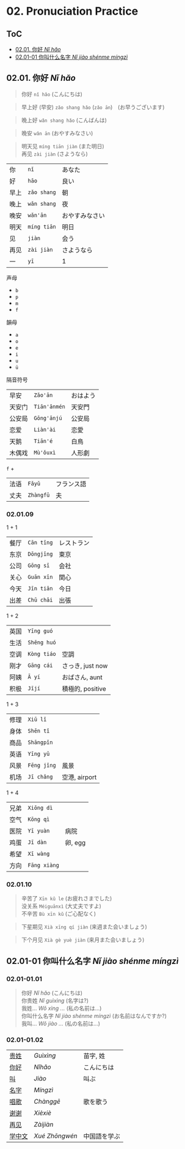 <!--
Filename: 	note.md
Project: 	/Users/shume/Developer/zho/BasicLanguageLearningPart1/02
Author: 	shumez <https://github.com/shumez>
Created: 	2019-05-06 17:07:2
Modified: 	2019-05-29 14:19:2
-----
Copyright (c) 2019 shumez
-->

# 02. Pronuciation Practice

## ToC

* [02.01. 你好 *Nǐ hǎo*][0201]
* [02.01-01 你叫什么名字 *Nǐ jiào shénme míngzì*][0201-01]


## 02.01. 你好 *Nǐ hǎo*

> 你好 `nǐ hǎo` (こんにちは)  

> 早上好 (早安) `zǎo shang hǎo` (`zǎo ān`)　(お早うございます)  

> 晚上好 `wǎn shang hǎo` (こんばんは)  

> 晚安 `wǎn ān` (おやすみなさい)  

> 明天见 `míng tiān jiàn` (また明日)  
> 再见 `zài jiàn` (さようなら)



|       |               |               |
|-------|---------------|---------------|
| 你    | `nǐ`          | あなた        　|
| 好    | `hāo`         | 良い          　|
| 早上  | `zǎo shang`   | 朝              |
| 晚上  | `wǎn shang`   | 夜              |
| 晚安  | `wǎn'ān`      | おやすみなさい    |
| 明天  | `míng tiān`   | 明日            |
| 见    | `jiàn`        | 会う          　|
| 再见  | `zài jiàn`    | さようなら       |
| 一    | `yī`          | 1              |


声母

* `b`
* `p`
* `m`
* `f`

韻母

* `a`
* `o`
* `e`
* `i`
* `u`
* `ü`

隔音符号

|	   |			   |			   |
|------|---------------|---------------|
| 早安	| `Zǎo'ān`		| おはよう
| 天安门| `Tiān'ānmén`	| 天安門
| 公安局| `Gōng'ānjú`	| 公安局
| 恋爱	| `Liàn'ài`		| 恋愛
| 天鹅	| `Tiān'é`		| 白鳥
| 木偶戏| `Mù'ǒuxì`		| 人形劇



`f` + 

|	   |			   |			   |
|------|---------------|---------------|
| 法语	| `Fǎyǔ`		| フランス語
| 丈夫	| `Zhàngfū`		| 夫

### 02.01.09 

1 + 1

|	   |			   |			   |
|------|---------------|---------------|
| 餐厅	| `Cān tīng` 	| レストラン
| 东京	| `Dōngjīng`	| 東京
| 公司	| `Gōng sī`		| 会社
| 关心	| `Guān xīn`	| 関心
| 今天	| `Jīn tiān`	| 今日
| 出差	| `Chū chāi`	| 出張

1 + 2

| 	   |			   |				   |
|------|---------------|-------------------|
| 英国	| `Yīng guó`	|					
| 生活	| `Shēng huó`	|					
| 空调	| `Kòng tiáo`	| 空調
| 刚才	| `Gāng cái`	| さっき, just now
| 阿姨	| `Ā yí`		| おばさん, aunt
| 积极	| `Jījí`		| 積極的, positive


1 + 3

| 	   |			   |				   |
|------|---------------|-------------------|
| 修理	| `Xiū lǐ`		| 
| 身体	| `Shēn tǐ`		| 
| 商品	| `Shāngpǐn`	|
| 英语	| `Yīng yǔ`		|
| 风景	| `Fēng jǐng`	| 風景
| 机场	| `Jī chǎng`	| 空港, airport


1 + 4

| 	   |			   |				   |
|------|---------------|-------------------|
| 兄弟	| `Xiōng dì`	|
| 空气	| `Kōng qì`		|
| 医院	| `Yī yuàn`		| 病院
| 鸡蛋	| `Jī dàn`		| 卵, egg
| 希望	| `Xī wàng`		| 
| 方向	| `Fāng xiàng`	|

### 02.01.10

> 辛苦了 `Xīn kǔ le` (お疲れさまでした)  
> 没关系 `Méiguānxì` (大丈夫ですよ)  
> 不辛苦 `Bù xīn kǔ` (ご心配なく)  

> 下星期见 `Xià xīng qí jiàn` (来週また会いましょう)  

> 下个月见 `Xià gè yuè jiàn` (来月また会いましょう)

## 02.01-01 你叫什么名字 *Nǐ jiào shénme míngzì*

### 02.01-01.01

> 你好 *Nǐ hǎo* (こんにちは)  
> 你贵姓 *Nǐ guìxìng* (名字は?)  
> 我姓... *Wǒ xìng ...* (私の名前は...)  
> 你叫什么名字 *Nǐ jiào shénme míngzì* (お名前はなんですか?)  
> 我叫... *Wǒ jiào ...* (私の名前は...)

### 02.01-01.02 

|	   		|		   		   |				|
|-----------|------------------|----------------|
| [贵姓]	| *Guìxìng*			| 苗字, 姓
| [你好]	| *Nǐhǎo*			| こんにちは
| [叫]    	| *Jiào*    		| 叫ぶ
| [名字]	| *Míngzì* 			|
| [唱歌]	| *Chànggē*			| 歌を歌う
| [谢谢]	| *Xièxiè* 			|
| [再见]	| *Zàijiàn*			|
| [学中文]	| *Xué Zhōngwén*	| 中国語を学ぶ



##
[0201]: #0201_ni_hao
[0201-01]: #0201-01_ni_jiao_shenme_mingzi

<!-- ref -->

<!-- fig -->

<!-- term -->
[贵姓]: . "Guìxìng 苗字, 姓"
[你好]: . "Nǐhǎo こんにちは"
[叫]: . "Jiào 叫ぶ"
[名字]: . "Míngzì"
[唱歌]: . "Chànggē 歌を歌う"
[谢谢]: . "Xièxiè"
[再见]: . "Zàijiàn"
[学中文]: . "Xué Zhōngwén 中国語を学ぶ"

<!-- <style type="text/css">
	img{width: 51%; float: right;}
</style> -->